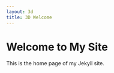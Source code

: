 ```yaml
---
layout: 3d
title: 3D Welcome
---
```


# Welcome to My Site

This is the home page of my Jekyll site. 